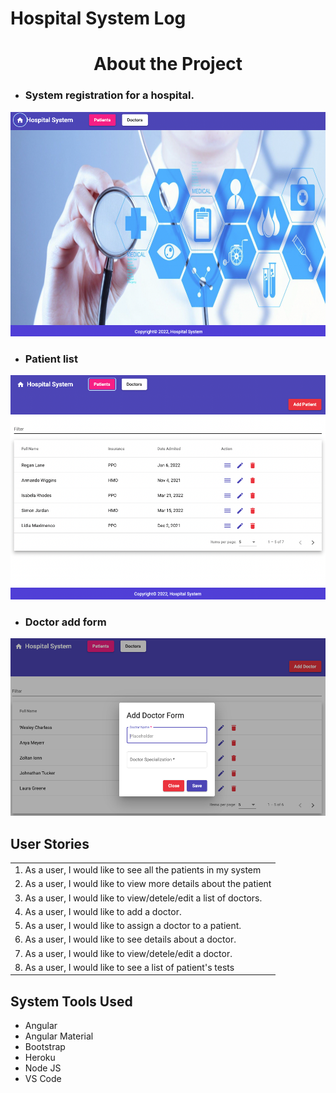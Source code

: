 # Hospital System Log

<h1 align ="center">About the Project</h1>

- ### System registration for a hospital.
 
![home.png](images/home.png)

- ### Patient list

![patient.png](images/patient.png)

- ### Doctor add form

![doctorform.png](images/doctorform.png)

## User Stories

| |
| --- |
|1. As a user, I would like to see all the patients in my system
|2. As a user, I would like to view more details about the patient
|3. As a user, I would like to view/detele/edit a list of doctors.
|4. As a user, I would like to add a doctor.
|5. As a user, I would like to assign a doctor to a patient.
|6. As a user, I would like to see details about a doctor.
|7. As a user, I would like to view/detele/edit a doctor.
|8. As a user, I would like to see a list of patient's tests


## System Tools Used

- Angular
- Angular Material
- Bootstrap
- Heroku
- Node JS
- VS Code
